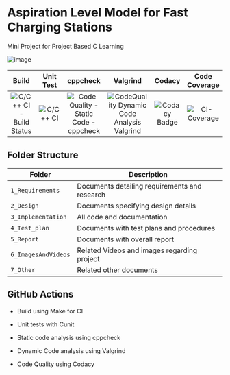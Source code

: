 # Aspiration Level Model for Fast Charging Stations
Mini Project for Project Based C Learning

![image](https://user-images.githubusercontent.com/61261829/114868044-21965680-9e13-11eb-9dd9-101ccc978205.png)

|Build|Unit Test|cppcheck|Valgrind|Codacy|Code Coverage|
|:--:|:--:|:--:|:--:|:--:|:--:|
|![C/C++ CI - Build Status](https://github.com/Manikanta489/Stepin256240-MiniProject/actions/workflows/c-build.yml/badge.svg)|![C/C++ CI](https://github.com/Manikanta489/Stepin256240-MiniProject/actions/workflows/c-test.yml/badge.svg)|![Code Quality - Static Code - cppcheck](https://github.com/Manikanta489/Stepin256240-MiniProject/actions/workflows/c-cpp.yml/badge.svg)|![CodeQuality Dynamic Code Analysis Valgrind](https://github.com/stepin654321/MiniProject_Template/workflows/Valgrind/badge.svg)|![Codacy Badge](https://app.codacy.com/project/badge/Grade/91072f494ca04f7791ef9b8020817ac3)|![CI-Coverage](https://github.com/Manikanta489/Stepin256240-MiniProject/actions/workflows/c-codecoverage.yml/badge.svg)|

## Folder Structure
Folder             | Description
-------------------| -----------------------------------------
`1_Requirements`   | Documents detailing requirements and research
`2_Design`         | Documents specifying design details
`3_Implementation` | All code and documentation
`4_Test_plan`      | Documents with test plans and procedures
`5_Report`         | Documents with overall report
`6_ImagesAndVideos`| Related Videos and images regarding project
`7_Other`          | Related other documents

## GitHub Actions
*  Build using Make for CI

*  Unit tests with Cunit

*  Static code analysis using cppcheck

*  Dynamic Code analysis using Valgrind

*  Code Quality using Codacy
